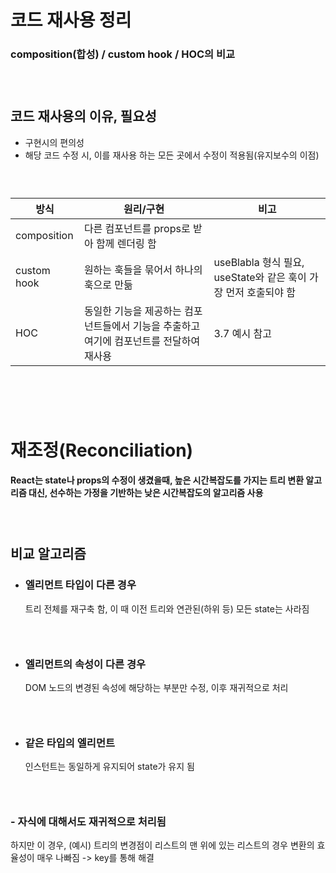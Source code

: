 # 코드 재사용 정리

### composition(합성) / custom hook / HOC의 비교

### <br/>

## 코드 재사용의 이유, 필요성

- 구현시의 편의성
- 해당 코드 수정 시, 이를 재사용 하는 모든 곳에서 수정이 적용됨(유지보수의 이점)

### <br/>

| 방식        | 원리/구현                                                                               | 비고                                                            |
| ----------- | --------------------------------------------------------------------------------------- | --------------------------------------------------------------- |
| composition | 다른 컴포넌트를 props로 받아 함께 렌더링 함                                             |
| custom hook | 원하는 훅들을 묶어서 하나의 훅으로 만듦                                                 | useBlabla 형식 필요, useState와 같은 훅이 가장 먼저 호출되야 함 |
| HOC         | 동일한 기능을 제공하는 컴포넌트들에서 기능을 추출하고 여기에 컴포넌트를 전달하여 재사용 | 3.7 예시 참고                                                   |

# <br/>

# 재조정(Reconciliation)

#### React는 state나 props의 수정이 생겼을때, 높은 시간복잡도를 가지는 트리 변환 알고리즘 대신, 선수하는 가정을 기반하는 낮은 시간복잡도의 알고리즘 사용

### <br/>

## 비교 알고리즘

- ### 엘리먼트 타입이 다른 경우

  트리 전체를 재구축 함, 이 때 이전 트리와 연관된(하위 등) 모든 state는 사라짐

### <br/>

- ### 엘리먼트의 속성이 다른 경우

  DOM 노드의 변경된 속성에 해당하는 부분만 수정, 이후 재귀적으로 처리

### <br/>

- ### 같은 타입의 엘리먼트

  인스턴트는 동일하게 유지되어 state가 유지 됨

### <br/>

### - 자식에 대해서도 재귀적으로 처리됨

하지만 이 경우, (예시) 트리의 변경점이 리스트의 맨 위에 있는 리스트의 경우 변환의 효율성이 매우 나빠짐 -> key를 통해 해결
